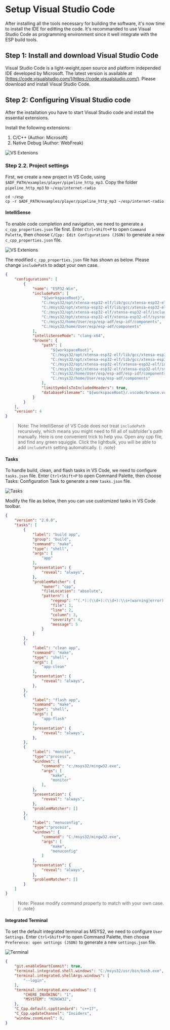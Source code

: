 # Setup Visual Studio Code

After installing all the tools necessary for building the software, it's now time to install the IDE for editting the code. It's recommanded to use Visual Studio Code as programming environment since it well integrate with the ESP build tools.

## Step 1: Install and download Visual Studio Code

Visual Studio Code is a light-weight,open source and platform independed IDE developed by Microsoft. The latest version is available at [https://code.visualstudio.com/](https://code.visualstudio.com/). Please download and install Visual Studio Code.

## Step 2: Configuring Visual Studio code

After the installation you have to start Visual Studio code and install the essential extensions.

Install the following extensions:
1. C/C++ (Author: Microsoft)
2. Native Debug (Author: WebFreak)

![VS Extenions](images/week01/VSCode_Cap0.png)


### Step 2.2. Project settings

First, we create a new project in VS Code, using `$ADF_PATH/examples/player/pipeline_http_mp3`. Copy the folder `pipeline_http_mp3` to `~/esp/internet-radio`

```output
cd ~/esp
cp -r $ADF_PATH/examples/player/pipeline_http_mp3 ~/esp/internet-radio
```

#### IntelliSense

To enable code completion and navigation, we need to generate a `c_cpp_properties.json` file first. Enter `Ctrl+Shift+P` to open `Command Palette`, then choose `C/Cpp: Edit Configurations (JSON)` to generate a new `c_cpp_properties.json` file.

![VS Extenions](images/week01/VSCode_Cap1.png)

The modified `c_cpp_properties.json` file has shown as below. Please change `includePath` to adapt your own case.

```json
{
    "configurations": [
        {
            "name": "ESP32-Win",
            "includePath": [
                "${workspaceRoot}",
                "C:/msys32/opt/xtensa-esp32-elf/lib/gcc/xtensa-esp32-elf/5.2.0/include",
                "C:/msys32/opt/xtensa-esp32-elf/lib/gcc/xtensa-esp32-elf/5.2.0/include-fixed",
                "C:/msys32/opt/xtensa-esp32-elf/xtensa-esp32-elf/include",
                "C:/msys32/opt/xtensa-esp32-elf/xtensa-esp32-elf/sysroot/usr/include",
                "C:/msys32/home/User/esp/esp-adf/esp-idf/components",
                "C:/msys32/home/User/esp/esp-adf/components"
            ],
            "intelliSenseMode": "clang-x64",
            "browse": {
                "path": [
                    "${workspaceRoot}",
                    "C:/msys32/opt/xtensa-esp32-elf/lib/gcc/xtensa-esp32-elf/5.2.0/include",
                    "C:/msys32/opt/xtensa-esp32-elf/lib/gcc/xtensa-esp32-elf/5.2.0/include-fixed",
                    "C:/msys32/opt/xtensa-esp32-elf/xtensa-esp32-elf/include",
                    "C:/msys32/opt/xtensa-esp32-elf/xtensa-esp32-elf/sysroot/usr/include",
                    "C:/msys32/home/User/esp/esp-adf/esp-idf/components",
                    "C:/msys32/home/User/esp/esp-adf/components"
                ],
                "limitSymbolsToIncludedHeaders": true,
                "databaseFilename": "${workspaceRoot}/.vscode/browse.vc.db"
            }
        }
    ],
    "version": 4
}
```

> Note: The IntelliSense of VS Code does not treat `includePath` recursively, which means you might need to fill all of subfolder's path manually. Here is one convenient trick to help you. Open any cpp file, and find any green squiggle. Click the lightbulk, you will be able to add `includePath` setting automatically.
{: .note}

#### Tasks

To handle build, clean, and flash tasks in VS Code, we need to configure `tasks.json` file. Enter `Ctrl+Shift+P` to open Command Palette, then choose Tasks: Configuration Task to generate a new `tasks.json` file.

![Tasks](images/week01/VSCode_Cap2.png)

Modify the file as below, then you can use customized tasks in VS Code toolbar.

```json
{
    "version": "2.0.0",
    "tasks": [
        {
            "label": "build app",
            "group": "build",
            "command": "make",
            "type": "shell",
            "args": [
                "app"
            ],
            "presentation": {
                "reveal": "always",
            },
            "problemMatcher": {
                "owner": "cpp",
                "fileLocation": "absolute",
                "pattern": {
                    "regexp": "^(.*):(\\d+):(\\d+):\\s+(warning|error):\\s+(.*)$",
                    "file": 1,
                    "line": 2,
                    "column": 3,
                    "severity": 4,
                    "message": 5
                }
            }
        },
        {
            "label": "clean app",
            "command": "make",
            "type": "shell",
            "args": [
                "app-clean"
            ],
            "presentation": {
                "reveal": "always",
            },
        },
        {
            "label": "flash app",
            "command": "make",
            "type": "shell",
            "args": [
                "app-flash"
            ],
            "presentation": {
                "reveal": "always",
            },
        },
        {
            "label": "monitor",
            "type":"process",
            "windows": {
                "command": "c:/msys32/mingw32.exe",
                "args": [
                    "make",
                    "monitor"
                ],
            },
            "presentation": {
                "reveal": "always",
            },
            "problemMatcher": []
        },
        {
            "label": "menuconfig",
            "type":"process",
            "windows": {
                "command": "C:/msys32/mingw32.exe",
                "args": [
                    "make",
                    "menuconfig"
                ]
            },
            "presentation": {
                "reveal": "always",
            },
            "problemMatcher": []
        }
    ]
}
```

>Note: Please modify command property to match with your own case.
{: .note}

#### Integrated Terminal

To set the default integrated terminal as MSYS2, we need to configure `User Settings`. Enter `Ctrl+Shift+P` to open Command Palette, then choose `Preference: open settings (JSON)` to generate a new `settings.json` file.

![Terminal](images/week01/VSCode_Cap3.png)

```json
{
    "git.enableSmartCommit": true,
    "terminal.integrated.shell.windows": "C:/msys32/usr/bin/bash.exe",
    "terminal.integrated.shellArgs.windows": [
        "--login",
    ],
    "terminal.integrated.env.windows": {
        "CHERE_INVOKING": "1",
        "MSYSTEM": "MINGW32",
    },
    "C_Cpp.default.cppStandard": "c++17",
    "C_Cpp.updateChannel": "Insiders",
    "window.zoomLevel": 0,
}
```
